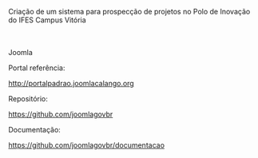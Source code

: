 Criação de um sistema para prospecção de projetos no Polo de Inovação do IFES Campus Vitória<br><br><br>



Joomla

Portal referência: 

http://portalpadrao.joomlacalango.org 
 
Repositório:

https://github.com/joomlagovbr
 
Documentação:

https://github.com/joomlagovbr/documentacao
